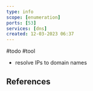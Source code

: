 ```yaml
---
type: info
scope: [enumeration]
ports: [53]
services: [dns]
created: 12-03-2023 06:37
---
```


#todo #tool 

- resolve IPs to domain names


## References

